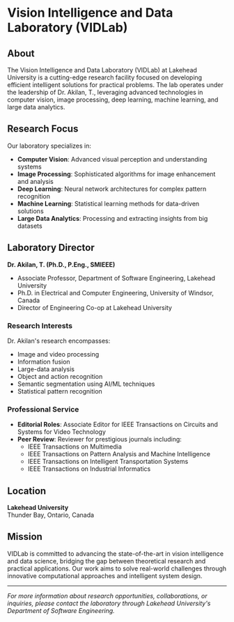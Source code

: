 # Vision Intelligence and Data Laboratory (VIDLab)

## About

The Vision Intelligence and Data Laboratory (VIDLab) at Lakehead University is a cutting-edge research facility focused on developing efficient intelligent solutions for practical problems. The lab operates under the leadership of Dr. Akilan, T., leveraging advanced technologies in computer vision, image processing, deep learning, machine learning, and large data analytics.

## Research Focus

Our laboratory specializes in:

- **Computer Vision**: Advanced visual perception and understanding systems
- **Image Processing**: Sophisticated algorithms for image enhancement and analysis
- **Deep Learning**: Neural network architectures for complex pattern recognition
- **Machine Learning**: Statistical learning methods for data-driven solutions
- **Large Data Analytics**: Processing and extracting insights from big datasets

## Laboratory Director

**Dr. Akilan, T. (Ph.D., P.Eng., SMIEEE)**

- Associate Professor, Department of Software Engineering, Lakehead University
- Ph.D. in Electrical and Computer Engineering, University of Windsor, Canada
- Director of Engineering Co-op at Lakehead University

### Research Interests

Dr. Akilan's research encompasses:
- Image and video processing
- Information fusion
- Large-data analysis
- Object and action recognition
- Semantic segmentation using AI/ML techniques
- Statistical pattern recognition

### Professional Service

- **Editorial Roles**: Associate Editor for IEEE Transactions on Circuits and Systems for Video Technology
- **Peer Review**: Reviewer for prestigious journals including:
  - IEEE Transactions on Multimedia
  - IEEE Transactions on Pattern Analysis and Machine Intelligence
  - IEEE Transactions on Intelligent Transportation Systems
  - IEEE Transactions on Industrial Informatics

## Location

**Lakehead University**  
Thunder Bay, Ontario, Canada

## Mission

VIDLab is committed to advancing the state-of-the-art in vision intelligence and data science, bridging the gap between theoretical research and practical applications. Our work aims to solve real-world challenges through innovative computational approaches and intelligent system design.

---

*For more information about research opportunities, collaborations, or inquiries, please contact the laboratory through Lakehead University's Department of Software Engineering.*